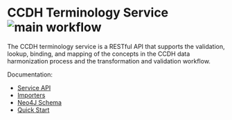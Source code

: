 # CCDH Terminology Service  ![main workflow](https://github.com/cancerDHC/ccdh-terminology-service/actions/workflows/main.yml/badge.svg)

The CCDH terminology service is a RESTful API that supports the validation, lookup, binding, and mapping of the concepts 
in the CCDH data harmonization process and the transformation and validation workflow.  

Documentation: 

* [Service API](./docs/rest_api.md)
* [Importers](./docs/importers.md)
* [Neo4J Schema](./docs/neo4j_schema.md)
* [Quick Start](./docs/quick_start.md)
